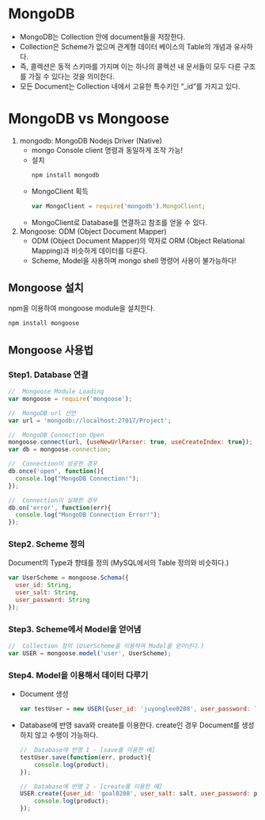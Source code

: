 # MongoDB
- MongoDB는 Collection 안에 document들을 저장한다. 
- Collection은 Scheme가 없으며 관계형 데이터 베이스의 Table의 개념과 유사하다.
- 즉, 콜렉션은 동적 스키마를 가지며 이는 하나의 콜렉션 내 문서들이 모두 다른 구조를 가질 수 있다는 것을 의미한다.
- 모든 Document는 Collection 내에서 고유한 특수키인 “_id”를 가지고 있다.

# MongoDB vs Mongoose
1. mongodb: MongoDB Nodejs Driver (Native)
    - mongo Console client 명령과 동일하게 조작 가능!
    - 설치
        ```javascript
        npm install mongodb
        ```
    - MongoClient 획득
        ```javascript
        var MongoClient = require('mongodb').MongoClient;
        ```
    - MongoClient로 Database를 연결하고 참조를 얻을 수 있다.
2. Mongoose: ODM (Object Document Mapper)
    - ODM (Object Document Mapper)의 약자로 ORM (Object Relational Mapping)과 비슷하게 데이터를 다룬다.
    - Scheme, Model을 사용하며 mongo shell 명령어 사용이 불가능하다!

## Mongoose 설치
npm을 이용하여 mongoose module을 설치한다. 
```javascript
npm install mongoose
```
## Mongoose 사용법
### Step1. Database 연결
  ```javascript
  //  Mongoose Module Loading
  var mongoose = require('mongoose');

  //  MongoDB url 선언
  var url = 'mongodb://localhost:27017/Project';
  
  //  MongoDB Connection Open
  mongoose.connect(url, {useNewUrlParser: true, useCreateIndex: true});
  var db = mongoose.connection;

  //  Connection이 성공한 경우
  db.once('open', function(){
    console.log("MongoDB Connection!");
  });
  
  //  Connection이 실패한 경우
  db.on('error', function(err){
    console.log("MongoDB Connection Error!");
  });
  ```
### Step2. Scheme 정의
  Document의 Type과 향태를 정의 (MySQL에서의 Table 정의와 비슷하다.)
  ```javascript
  var UserScheme = mongoose.Schema({
    user_id: String, 
    user_salt: String, 
    user_password: String
  });
  ```
### Step3. Scheme에서 Model을 얻어냄
```javascript
//  Collection 정의 (UserScheme을 이용하여 Model을 얻어낸다.)
var USER = mongoose.model('user', UserScheme);
```
### Step4. Model을 이용해서 데이터 다루기
* Document 생성
    ```javascript
    var testUser = new USER({user_id: 'juyonglee0208', user_password: `1234`});
    ```
* Database에 반영
sava와 create를 이용한다. create인 경우 Document를 생성하지 않고 수행이 가능하다.
    ```javascript
    //  Database에 반영 1 - [save를 이용한 예]
    testUser.save(function(err, product){
        console.log(product);
    });

    //  Database에 반영 2 - [create를 이용한 예]
    USER.create({user_id: 'goal0208', user_salt: salt, user_password: password}, function(err, product){
        console.log(product);
    });
    ```
